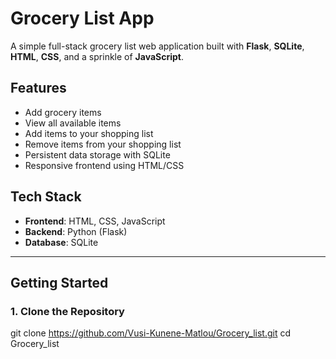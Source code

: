 #  Grocery List App

A simple full-stack grocery list web application built with **Flask**, **SQLite**, **HTML**, **CSS**, and a sprinkle of **JavaScript**.

## Features

-  Add grocery items
-  View all available items
-  Add items to your shopping list
-  Remove items from your shopping list
-  Persistent data storage with SQLite
-  Responsive frontend using HTML/CSS

##  Tech Stack

- **Frontend**: HTML, CSS, JavaScript
- **Backend**: Python (Flask)
- **Database**: SQLite

---

##  Getting Started

### 1. Clone the Repository
git clone https://github.com/Vusi-Kunene-Matlou/Grocery_list.git
cd Grocery_list
